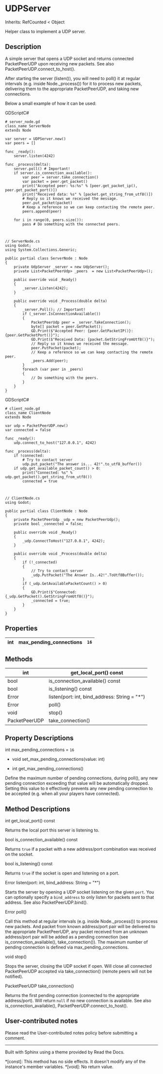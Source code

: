 # UDPServer

Inherits: RefCounted < Object

Helper class to implement a UDP server.

## Description

A simple server that opens a UDP socket and returns connected PacketPeerUDP
upon receiving new packets. See also PacketPeerUDP.connect_to_host().

After starting the server (listen()), you will need to poll() it at regular
intervals (e.g. inside Node._process()) for it to process new packets,
delivering them to the appropriate PacketPeerUDP, and taking new connections.

Below a small example of how it can be used:

GDScriptC#

    
    
    # server_node.gd
    class_name ServerNode
    extends Node
    
    var server = UDPServer.new()
    var peers = []
    
    func _ready():
        server.listen(4242)
    
    func _process(delta):
        server.poll() # Important!
        if server.is_connection_available():
            var peer = server.take_connection()
            var packet = peer.get_packet()
            print("Accepted peer: %s:%s" % [peer.get_packet_ip(), peer.get_packet_port()])
            print("Received data: %s" % [packet.get_string_from_utf8()])
            # Reply so it knows we received the message.
            peer.put_packet(packet)
            # Keep a reference so we can keep contacting the remote peer.
            peers.append(peer)
    
        for i in range(0, peers.size()):
            pass # Do something with the connected peers.
    
    
    
    // ServerNode.cs
    using Godot;
    using System.Collections.Generic;
    
    public partial class ServerNode : Node
    {
        private UdpServer _server = new UdpServer();
        private List<PacketPeerUdp> _peers  = new List<PacketPeerUdp>();
    
        public override void _Ready()
        {
            _server.Listen(4242);
        }
    
        public override void _Process(double delta)
        {
            _server.Poll(); // Important!
            if (_server.IsConnectionAvailable())
            {
                PacketPeerUdp peer = _server.TakeConnection();
                byte[] packet = peer.GetPacket();
                GD.Print($"Accepted Peer: {peer.GetPacketIP()}:{peer.GetPacketPort()}");
                GD.Print($"Received Data: {packet.GetStringFromUtf8()}");
                // Reply so it knows we received the message.
                peer.PutPacket(packet);
                // Keep a reference so we can keep contacting the remote peer.
                _peers.Add(peer);
            }
            foreach (var peer in _peers)
            {
                // Do something with the peers.
            }
        }
    }
    

GDScriptC#

    
    
    # client_node.gd
    class_name ClientNode
    extends Node
    
    var udp = PacketPeerUDP.new()
    var connected = false
    
    func _ready():
        udp.connect_to_host("127.0.0.1", 4242)
    
    func _process(delta):
        if !connected:
            # Try to contact server
            udp.put_packet("The answer is... 42!".to_utf8_buffer())
        if udp.get_available_packet_count() > 0:
            print("Connected: %s" % udp.get_packet().get_string_from_utf8())
            connected = true
    
    
    
    // ClientNode.cs
    using Godot;
    
    public partial class ClientNode : Node
    {
        private PacketPeerUdp _udp = new PacketPeerUdp();
        private bool _connected = false;
    
        public override void _Ready()
        {
            _udp.ConnectToHost("127.0.0.1", 4242);
        }
    
        public override void _Process(double delta)
        {
            if (!_connected)
            {
                // Try to contact server
                _udp.PutPacket("The Answer Is..42!".ToUtf8Buffer());
            }
            if (_udp.GetAvailablePacketCount() > 0)
            {
                GD.Print($"Connected: {_udp.GetPacket().GetStringFromUtf8()}");
                _connected = true;
            }
        }
    }
    

## Properties

int | max_pending_connections | `16`  
---|---|---  
  
## Methods

int | get_local_port() const  
---|---  
bool | is_connection_available() const  
bool | is_listening() const  
Error | listen(port: int, bind_address: String = "*")  
Error | poll()  
void | stop()  
PacketPeerUDP | take_connection()  
  
## Property Descriptions

int max_pending_connections = `16`

  * void set_max_pending_connections(value: int)

  * int get_max_pending_connections()

Define the maximum number of pending connections, during poll(), any new
pending connection exceeding that value will be automatically dropped. Setting
this value to `0` effectively prevents any new pending connection to be
accepted (e.g. when all your players have connected).

## Method Descriptions

int get_local_port() const

Returns the local port this server is listening to.

bool is_connection_available() const

Returns `true` if a packet with a new address/port combination was received on
the socket.

bool is_listening() const

Returns `true` if the socket is open and listening on a port.

Error listen(port: int, bind_address: String = "*")

Starts the server by opening a UDP socket listening on the given `port`. You
can optionally specify a `bind_address` to only listen for packets sent to
that address. See also PacketPeerUDP.bind().

Error poll()

Call this method at regular intervals (e.g. inside Node._process()) to process
new packets. And packet from known address/port pair will be delivered to the
appropriate PacketPeerUDP, any packet received from an unknown address/port
pair will be added as a pending connection (see is_connection_available(),
take_connection()). The maximum number of pending connection is defined via
max_pending_connections.

void stop()

Stops the server, closing the UDP socket if open. Will close all connected
PacketPeerUDP accepted via take_connection() (remote peers will not be
notified).

PacketPeerUDP take_connection()

Returns the first pending connection (connected to the appropriate
address/port). Will return `null` if no new connection is available. See also
is_connection_available(), PacketPeerUDP.connect_to_host().

## User-contributed notes

Please read the User-contributed notes policy before submitting a comment.

* * *

Built with Sphinx using a theme provided by Read the Docs.

  *[const]: This method has no side effects. It doesn't modify any of the instance's member variables.
  *[void]: No return value.

